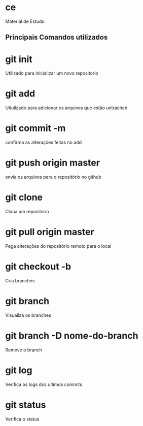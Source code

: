 # ce
Material de Estudo

## Principais Comandos utilizados

# git init
Utilizado para inicializar um novo repositorio

# git add
Utiulizado para adicionar os arquivos que estão untrached

# git commit -m 
confirma as alterações feitas no add

# git push origin master
envia os arquivos para o repositório no github

# git clone
Clona um repositório

# git pull origin master
Pega alterações do repositório remoto para o local

# git checkout -b
Cria branches

# git branch
Visualiza os branches

# git branch -D nome-do-branch
Remove o branch

# git log
Verifica os logs dos ultimos commits

# git status
Verifica o status






